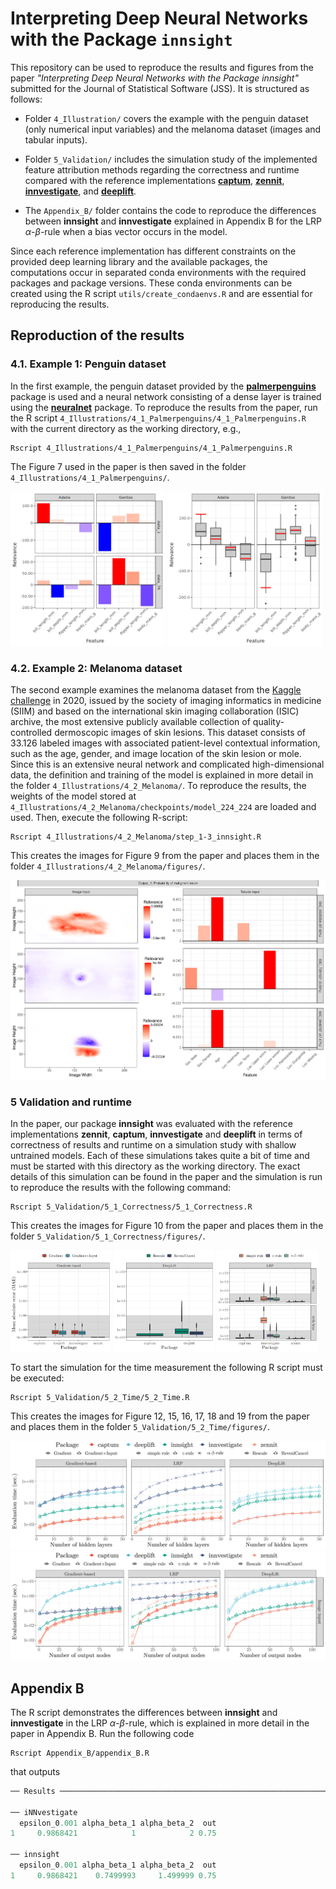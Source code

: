 
# Interpreting Deep Neural Networks with the Package `innsight`

This repository can be used to reproduce the results and figures from the 
paper *"Interpreting Deep Neural Networks with the Package innsight"* submitted 
for the Journal of Statistical Software (JSS). It is structured as follows:

* Folder `4_Illustration/` covers the example with the penguin dataset 
(only numerical input variables) and  the melanoma dataset (images and tabular 
inputs).

* Folder `5_Validation/` includes the simulation study of the implemented 
feature attribution methods regarding the correctness and runtime compared with
the reference implementations [**captum**](https://captum.ai/), 
[**zennit**](https://github.com/chr5tphr/zennit), [**innvestigate**](https://github.com/albermax/innvestigate), and 
[**deeplift**](https://github.com/kundajelab/deeplift).

* The `Appendix_B/` folder contains the code to reproduce the differences 
between **innsight** and **innvestigate** explained in Appendix B for the 
LRP $\alpha$-$\beta$-rule when a bias vector occurs in the model.

Since each reference implementation has different constraints on the 
provided deep learning library and the available packages, the computations 
occur in separated conda environments with the required packages and package 
versions. These conda environments can be created using the R script
`utils/create_condaenvs.R` and are essential for reproducing the 
results.

## Reproduction of the results

### 4.1. Example 1: Penguin dataset

In the first example, the penguin dataset provided by the 
[**palmerpenguins**](https://allisonhorst.github.io/palmerpenguins/) 
package is used and a neural network consisting of a dense layer is trained 
using the [**neuralnet**](https://cran.r-project.org/web/packages/neuralnet/neuralnet.pdf) 
package. To reproduce the results from the paper, run the R script `4_Illustrations/4_1_Palmerpenguins/4_1_Palmerpenguins.R` with the current directory as the working directory, e.g.,

```
Rscript 4_Illustrations/4_1_Palmerpenguins/4_1_Palmerpenguins.R
```

The Figure 7 used in the paper is then saved in the folder `4_Illustrations/4_1_Palmerpenguins/`.

<p float="left">
  <img src="4_Illustrations/4_1_Palmerpenguins/penguin_plot.png" width="49%" />
  <img src="4_Illustrations/4_1_Palmerpenguins/penguin_boxplot.png" width="49%" /> 
</p>

### 4.2. Example 2: Melanoma dataset

The second example examines the melanoma dataset from the [Kaggle challenge](https://www.kaggle.com/competitions/siim-isic-melanoma-classification/overview/description) 
in 2020, issued by the society of imaging informatics in medicine (SIIM) and based
on the international skin imaging collaboration (ISIC) archive, the most 
extensive publicly available collection of quality-controlled dermoscopic 
images of skin lesions. This dataset consists of $33.126$ labeled images 
with associated patient-level contextual information, such as the age, gender, 
and image location of the skin lesion or mole. Since this is an extensive 
neural network and complicated high-dimensional data, the definition and 
training of the model is explained in more detail in the folder 
`4_Illustrations/4_2_Melanoma/`. To reproduce the results, the weights of the 
model stored at `4_Illustrations/4_2_Melanoma/checkpoints/model_224_224` are 
loaded and used. Then, execute the following R-script:

```
Rscript 4_Illustrations/4_2_Melanoma/step_1-3_innsight.R
```

This creates the images for Figure 9 from the paper and places them in 
the folder `4_Illustrations/4_2_Melanoma/figures/`.

![](4_Illustrations/4_2_Melanoma/figures/plot_result_2.png)

### 5 Validation and runtime

In the paper, our package **innsight** was evaluated with the reference 
implementations **zennit**, **captum**, **innvestigate** and **deeplift** 
in terms of correctness of results and runtime on a simulation study with 
shallow untrained models. Each of these simulations takes quite a bit of 
time and must be started with this directory as the working directory. The exact 
details of this simulation can be found in the paper and the 
simulation is run to reproduce the results with the following command:

```
Rscript 5_Validation/5_1_Correctness/5_1_Correctness.R
```

This creates the images for Figure 10 from the paper and places them in 
the folder `5_Validation/5_1_Correctness/figures/`.

<p float="left">
  <img src="5_Validation/5_1_Correctness/figures/mae_gradient_based.png" width="32%" />
  <img src="5_Validation/5_1_Correctness/figures/mae_deeplift.png" width="32%" /> 
  <img src="5_Validation/5_1_Correctness/figures/mae_lrp.png" width="32%" />
</p>

To start the simulation for the time measurement the following R script must 
be executed:

```
Rscript 5_Validation/5_2_Time/5_2_Time.R
```

This creates the images for Figure 12, 15, 16, 17, 18 and 19 from the paper 
and places them in the folder `5_Validation/5_2_Time/figures/`.

![](5_Validation/5_2_Time/figures/time_hidden_depth_fig-1.png) 
![](5_Validation/5_2_Time/figures/time_num_outputs_fig-1.png)


## Appendix B

The R script demonstrates the differences between **innsight** and **innvestigate** 
in the LRP $\alpha$-$\beta$-rule, which is explained in more detail in the paper 
in Appendix B. Run the following code

```
Rscript Appendix_B/appendix_B.R
```

that outputs

```r
── Results ─────────────────────────────────────────────────────────────────────

── iNNvestigate 
  epsilon_0.001 alpha_beta_1 alpha_beta_2  out
1     0.9868421            1            2 0.75

── innsight 
  epsilon_0.001 alpha_beta_1 alpha_beta_2  out
1     0.9868421    0.7499993     1.499999 0.75
```


